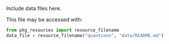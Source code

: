 Include data files here.

This file may be accessed with:

```Python
from pkg_resources import resource_filename
data_file = resource_filename("quantconn", "data/README.md")
```
